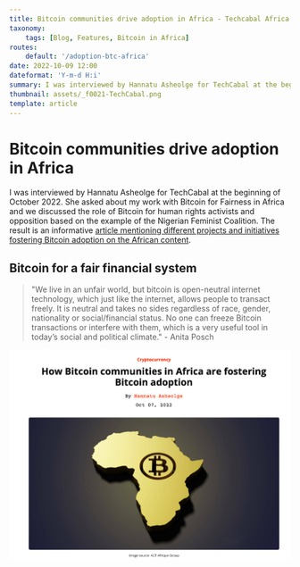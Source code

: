 ```yaml
---
title: Bitcoin communities drive adoption in Africa - Techcabal Africa
taxonomy:
    tags: [Blog, Features, Bitcoin in Africa]
routes:
    default: '/adoption-btc-africa'
date: 2022-10-09 12:00
dateformat: 'Y-m-d H:i'
summary: I was interviewed by Hannatu Asheolge for TechCabal at the beginning of October 2022. She asked about my work with Bitcoin for Fairness in Africa and we discussed the role of Bitcoin for human rights activists and opposition based on the example of the Nigerian Feminist Coalition.
thumbnail: assets/_f0021-TechCabal.png
template: article
---
```


# Bitcoin communities drive adoption in Africa

I was interviewed by Hannatu Asheolge for TechCabal at the beginning of October 2022. She asked about my work with Bitcoin for Fairness in Africa and we discussed the role of Bitcoin for human rights activists and opposition based on the example of the Nigerian Feminist Coalition. The result is an informative [article mentioning different projects and initiatives fostering Bitcoin adoption on the African content](https://techcabal.com/2022/10/07/how-bitcoin-communities-in-africa-are-fostering-bitcoin-adoption/).

## Bitcoin for a fair financial system

> "We live in an unfair world, but bitcoin is open-neutral internet technology, which just like the internet, allows people to transact freely. It is neutral and takes no sides regardless of race, gender, nationality or social/financial status. No one can freeze Bitcoin transactions or interfere with them, which is a very useful tool in today’s social and political climate." - Anita Posch

[![How Bitcoin communities in Africa are fostering Bitcoin adoption](assets/_f0021-TechCabal.png)](https://techcabal.com/2022/10/07/how-bitcoin-communities-in-africa-are-fostering-bitcoin-adoption/)


